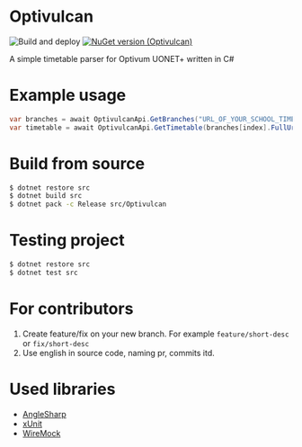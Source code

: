 # Optivulcan
![Build and deploy](https://github.com/MRmlik12/Optivulcan/actions/workflows/build-deploy.yml/badge.svg)
[![NuGet version (Optivulcan)](https://img.shields.io/nuget/v/Optivulcan.svg?style=flat)](https://www.nuget.org/packages/Optivulcan/)

A simple timetable parser for Optivum UONET+ written in C# 

# Example usage

```csharp
var branches = await OptivulcanApi.GetBranches("URL_OF_YOUR_SCHOOL_TIMETABLE"); // Get branches
var timetable = await OptivulcanApi.GetTimetable(branches[index].FullUrl) // Get timetable
```

# Build from source

```bash
$ dotnet restore src
$ dotnet build src
$ dotnet pack -c Release src/Optivulcan
```

# Testing project
```bash
$ dotnet restore src
$ dotnet test src
```

# For contributors

1. Create feature/fix on your new branch. For example `feature/short-desc` or `fix/short-desc`
2. Use english in source code, naming pr, commits itd.

# Used libraries

* [AngleSharp](https://github.com/AngleSharp/AngleSharp)
* [xUnit](https://github.com/xunit/xunit)
* [WireMock](https://github.com/tomakehurst/wiremock)